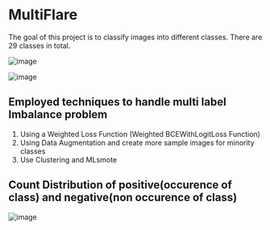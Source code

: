 # MultiFlare

The goal of this project is to classify images into different classes. There are 29 classes in total.

![image](https://github.com/shanunrandev123/MultiFlare/assets/49170258/45ec285c-d8d3-4831-bec3-a8410e639bec)

![image](https://github.com/shanunrandev123/MultiFlare/assets/49170258/403f2f97-01b4-42a9-8d79-fe449bb38bdb)


## Employed techniques to handle multi label Imbalance problem
1. Using a Weighted Loss Function (Weighted BCEWithLogitLoss Function)
2. Using Data Augmentation and create more sample images for minority classes
3. Use Clustering and MLsmote


## Count Distribution of positive(occurence of class) and negative(non occurence of class)
![image](https://github.com/shanunrandev123/MultiFlare/assets/49170258/3a6a0744-ce35-487d-8251-2c53f6459fad)


